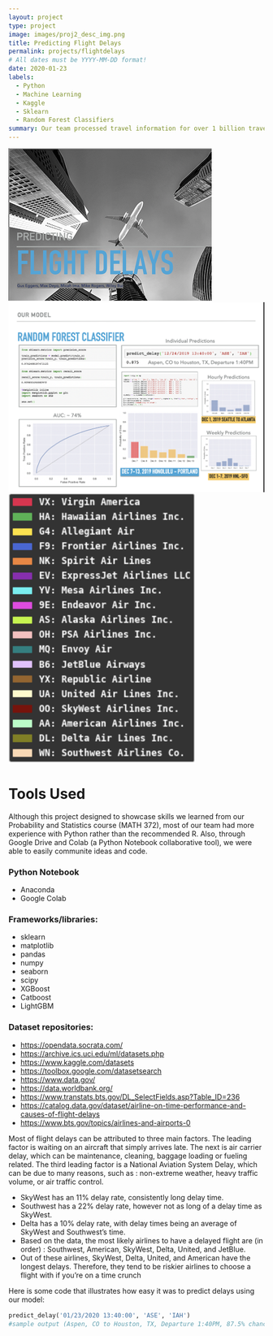 ```yaml
---
layout: project
type: project
image: images/proj2_desc_img.png
title: Predicting Flight Delays
permalink: projects/flightdelays
# All dates must be YYYY-MM-DD format!
date: 2020-01-23
labels:
  - Python
  - Machine Learning
  - Kaggle
  - Sklearn
  - Random Forest Classifiers
summary: Our team processed travel information for over 1 billion travelers in 2018 and developed a model to predict probability of delay based on origin, destination, and date/time of travel. The goal was to develop a system for frequent fliers to better manage their travel schedules.
---
```


<div class="ui small rounded images">
  <img class="ui image" src="../images/proj2.png">
  <img class="ui image" src="../images/proj2_model_img.png">
  <img class="ui image" src="../images/airlines_img.png">
</div>


# Tools Used

Although this project designed to showcase skills we learned from our Probability and Statistics course (MATH 372), most of our team had more experience with Python rather than the recommended R. Also, through Google Drive and Colab (a Python Notebook collaborative tool), we were able to easily communite ideas and code.

### Python Notebook
- Anaconda
- Google Colab

### Frameworks/libraries:
- sklearn
- matplotlib
- pandas
- numpy
- seaborn
- scipy
- XGBoost
- Catboost
- LightGBM

### Dataset repositories:
- https://opendata.socrata.com/
- https://archive.ics.uci.edu/ml/datasets.php
- https://www.kaggle.com/datasets
- https://toolbox.google.com/datasetsearch
- https://www.data.gov/
- https://data.worldbank.org/
- https://www.transtats.bts.gov/DL_SelectFields.asp?Table_ID=236
- https://catalog.data.gov/dataset/airline-on-time-performance-and-causes-of-flight-delays
- https://www.bts.gov/topics/airlines-and-airports-0

Most of flight delays can be attributed to three main factors. The leading factor is waiting on an
aircraft that simply arrives late. The next is air carrier delay, which can be maintenance, cleaning,
baggage loading or fueling related. The third leading factor is a National Aviation System Delay,
which can be due to many reasons, such as : non-extreme weather, heavy traffic volume, or air
traffic control.

* SkyWest has an 11% delay rate, consistently long delay time.
* Southwest has a 22% delay rate, however not as long of a delay time as SkyWest.
* Delta has a 10% delay rate, with delay times being an average of SkyWest and Southwest’s time.
* Based on the data, the most likely airlines to have a delayed flight are (in order) : Southwest, American, SkyWest, Delta, United, and JetBlue.
* Out of these airlines, SkyWest, Delta, United, and American have the longest delays. Therefore, they tend to be riskier airlines to choose a flight with if you’re on a time crunch

Here is some code that illustrates how easy it was to predict delays using our model:

```python
predict_delay('01/23/2020 13:40:00', 'ASE', 'IAH')
#sample output (Aspen, CO to Houston, TX, Departure 1:40PM, 87.5% chance of delay.)
```

